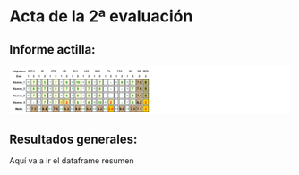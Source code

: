 # Acta de la 2ª evaluación 
 ## Informe actilla: 
 ![](prueba.png) 
 ## Resultados generales: 
Aquí va a ir el dataframe resumen